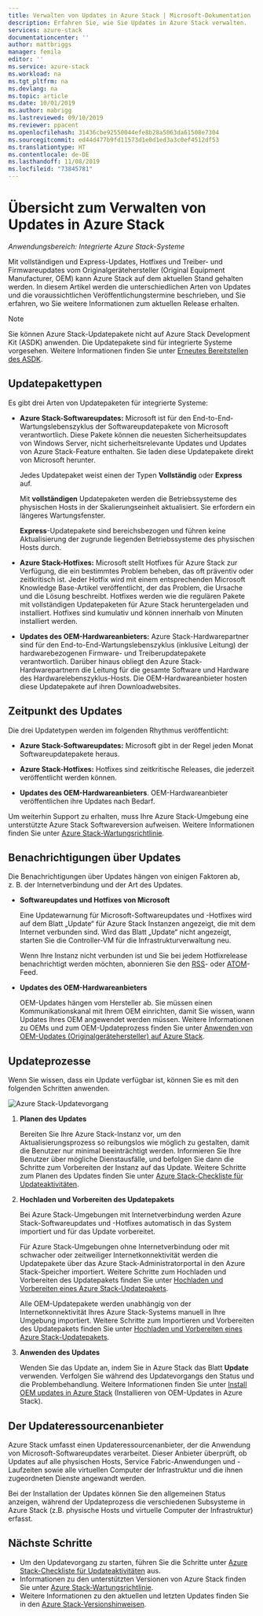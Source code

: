 ```yaml
---
title: Verwalten von Updates in Azure Stack | Microsoft-Dokumentation
description: Erfahren Sie, wie Sie Updates in Azure Stack verwalten.
services: azure-stack
documentationcenter: ''
author: mattbriggs
manager: femila
editor: ''
ms.service: azure-stack
ms.workload: na
ms.tgt_pltfrm: na
ms.devlang: na
ms.topic: article
ms.date: 10/01/2019
ms.author: mabrigg
ms.lastreviewed: 09/10/2019
ms.reviewer: ppacent
ms.openlocfilehash: 31436cbe92550044efe8b28a5063da61508e7304
ms.sourcegitcommit: ed44d477b9fd11573d1e0d1ed3a3c0ef4512df53
ms.translationtype: HT
ms.contentlocale: de-DE
ms.lasthandoff: 11/08/2019
ms.locfileid: "73845781"
---
```

# <a name="manage-updates-in-azure-stack-overview"></a>Übersicht zum Verwalten von Updates in Azure Stack

*Anwendungsbereich: Integrierte Azure Stack-Systeme*

Mit vollständigen und Express-Updates, Hotfixes und Treiber- und Firmwareupdates vom Originalgerätehersteller (Original Equipment Manufacturer, OEM) kann Azure Stack auf dem aktuellen Stand gehalten werden. In diesem Artikel werden die unterschiedlichen Arten von Updates und die voraussichtlichen Veröffentlichungstermine beschrieben, und Sie erfahren, wo Sie weitere Informationen zum aktuellen Release erhalten.

> [!Note]  
> Sie können Azure Stack-Updatepakete nicht auf Azure Stack Development Kit (ASDK) anwenden. Die Updatepakete sind für integrierte Systeme vorgesehen. Weitere Informationen finden Sie unter [Erneutes Bereitstellen des ASDK](https://docs.microsoft.com/azure-stack/asdk/asdk-redeploy).

## <a name="update-package-types"></a>Updatepakettypen

Es gibt drei Arten von Updatepaketen für integrierte Systeme:

-   **Azure Stack-Softwareupdates:** Microsoft ist für den End-to-End-Wartungslebenszyklus der Softwareupdatepakete von Microsoft verantwortlich. Diese Pakete können die neuesten Sicherheitsupdates von Windows Server, nicht sicherheitsrelevante Updates und Updates von Azure Stack-Feature enthalten. Sie laden diese Updatepakete direkt von Microsoft herunter.

    Jedes Updatepaket weist einen der Typen **Vollständig** oder **Express** auf. 
 
    Mit **vollständigen** Updatepaketen werden die Betriebssysteme des physischen Hosts in der Skalierungseinheit aktualisiert. Sie erfordern ein längeres Wartungsfenster. 

    **Express**-Updatepakete sind bereichsbezogen und führen keine Aktualisierung der zugrunde liegenden Betriebssysteme des physischen Hosts durch.

-   **Azure Stack-Hotfixes:** Microsoft stellt Hotfixes für Azure Stack zur Verfügung, die ein bestimmtes Problem beheben, das oft präventiv oder zeitkritisch ist. Jeder Hotfix wird mit einem entsprechenden Microsoft Knowledge Base-Artikel veröffentlicht, der das Problem, die Ursache und die Lösung beschreibt. Hotfixes werden wie die regulären Pakete mit vollständigen Updatepaketen für Azure Stack heruntergeladen und installiert. Hotfixes sind kumulativ und können innerhalb von Minuten installiert werden.

-   **Updates des OEM-Hardwareanbieters:** Azure Stack-Hardwarepartner sind für den End-to-End-Wartungslebenszyklus (inklusive Leitung) der hardwarebezogenen Firmware- und Treiberupdatepakete verantwortlich. Darüber hinaus obliegt den Azure Stack-Hardwarepartnern die Leitung für die gesamte Software und Hardware des Hardwarelebenszyklus-Hosts. Die OEM-Hardwareanbieter hosten diese Updatepakete auf ihren Downloadwebsites.

## <a name="when-to-update"></a>Zeitpunkt des Updates

Die drei Updatetypen werden im folgenden Rhythmus veröffentlicht:

-   **Azure Stack-Softwareupdates:** Microsoft gibt in der Regel jeden Monat Softwareupdatepakete heraus.

-   **Azure Stack-Hotfixes:** Hotfixes sind zeitkritische Releases, die jederzeit veröffentlicht werden können.

-   **Updates des OEM-Hardwareanbieters**. OEM-Hardwareanbieter veröffentlichen ihre Updates nach Bedarf.

Um weiterhin Support zu erhalten, muss Ihre Azure Stack-Umgebung eine unterstützte Azure Stack Softwareversion aufweisen. Weitere Informationen finden Sie unter [Azure Stack-Wartungsrichtlinie](azure-stack-update-servicing-policy.md).

## <a name="where-to-get-notice-of-an-update"></a>Benachrichtigungen über Updates

Die Benachrichtigungen über Updates hängen von einigen Faktoren ab, z. B. der Internetverbindung und der Art des Updates.

- **Softwareupdates und Hotfixes von Microsoft** 

    Eine Updatewarnung für Microsoft-Softwareupdates und -Hotfixes wird auf dem Blatt „Update“ für Azure Stack Instanzen angezeigt, die mit dem Internet verbunden sind. Wird das Blatt „Update“ nicht angezeigt, starten Sie die Controller-VM für die Infrastrukturverwaltung neu.

    Wenn Ihre Instanz nicht verbunden ist und Sie bei jedem Hotfixrelease benachrichtigt werden möchten, abonnieren Sie den [RSS](https://support.microsoft.com/app/content/api/content/feeds/sap/en-us/32d322a8-acae-202d-e9a9-7371dccf381b/rss)- oder [ATOM](https://support.microsoft.com/app/content/api/content/feeds/sap/en-us/32d322a8-acae-202d-e9a9-7371dccf381b/atom)-Feed.

- **Updates des OEM-Hardwareanbieters**

    OEM-Updates hängen vom Hersteller ab. Sie müssen einen Kommunikationskanal mit Ihrem OEM einrichten, damit Sie wissen, wann Updates Ihres OEM angewendet werden müssen. Weitere Informationen zu OEMs und zum OEM-Updateprozess finden Sie unter [Anwenden von OEM-Updates (Originalgerätehersteller) auf Azure Stack](azure-stack-update-oem.md).

## <a name="update-processes"></a>Updateprozesse

Wenn Sie wissen, dass ein Update verfügbar ist, können Sie es mit den folgenden Schritten anwenden.

![Azure Stack-Updatevorgang](./media/azure-stack-updates/azure-stack-update-process.png)

1. **Planen des Updates**

    Bereiten Sie Ihre Azure Stack-Instanz vor, um den Aktualisierungsprozess so reibungslos wie möglich zu gestalten, damit die Benutzer nur minimal beeinträchtigt werden. Informieren Sie Ihre Benutzer über mögliche Dienstausfälle, und befolgen Sie dann die Schritte zum Vorbereiten der Instanz auf das Update. Weitere Schritte zum Planen des Updates finden Sie unter [Azure Stack-Checkliste für Updateaktivitäten](release-notes-checklist.md).

2. **Hochladen und Vorbereiten des Updatepakets**

    Bei Azure Stack-Umgebungen mit Internetverbindung werden Azure Stack-Softwareupdates und -Hotfixes automatisch in das System importiert und für das Update vorbereitet.

    Für Azure Stack-Umgebungen ohne Internetverbindung oder mit schwacher oder zeitweiliger Internetkonnektivität werden die Updatepakete über das Azure Stack-Administratorportal in den Azure Stack-Speicher importiert. Weitere Schritte zum Hochladen und Vorbereiten des Updatepakets finden Sie unter [Hochladen und Vorbereiten eines Azure Stack-Updatepakets](azure-stack-update-prepare-package.md).

    Alle OEM-Updatepakete werden unabhängig von der Internetkonnektivität Ihres Azure Stack-Systems manuell in Ihre Umgebung importiert. Weitere Schritte zum Importieren und Vorbereiten des Updatepakets finden Sie unter [Hochladen und Vorbereiten eines Azure Stack-Updatepakets](azure-stack-update-prepare-package.md).

3. **Anwenden des Updates**

    Wenden Sie das Update an, indem Sie in Azure Stack das Blatt **Update** verwenden. Verfolgen Sie während des Updatevorgangs den Status und die Problembehandlung. Weitere Informationen finden Sie unter [Install OEM updates in Azure Stack](azure-stack-apply-updates.md) (Installieren von OEM-Updates in Azure Stack).

## <a name="the-update-resource-provider"></a>Der Updateressourcenanbieter

Azure Stack umfasst einen Updateressourcenanbieter, der die Anwendung von Microsoft-Softwareupdates verarbeitet. Dieser Anbieter überprüft, ob Updates auf alle physischen Hosts, Service Fabric-Anwendungen und -Laufzeiten sowie alle virtuellen Computer der Infrastruktur und die ihnen zugeordneten Dienste angewandt werden.

Bei der Installation der Updates können Sie den allgemeinen Status anzeigen, während der Updateprozess die verschiedenen Subsysteme in Azure Stack (z.B. physische Hosts und virtuelle Computer der Infrastruktur) erfasst.

## <a name="next-steps"></a>Nächste Schritte

- Um den Updatevorgang zu starten, führen Sie die Schritte unter [Azure Stack-Checkliste für Updateaktivitäten](release-notes-checklist.md) aus.
- Informationen zu den unterstützten Versionen von Azure Stack finden Sie unter [Azure Stack-Wartungsrichtlinie](azure-stack-servicing-policy.md).  
- Weitere Informationen zu den aktuellen und letzten Updates finden Sie in den [Azure Stack-Versionshinweisen](release-notes.md).
